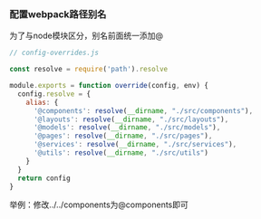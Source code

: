 ### 配置webpack路径别名
为了与node模块区分，别名前面统一添加@
```javascript
// config-overrides.js

const resolve = require('path').resolve

module.exports = function override(config, env) {
  config.resolve = {
    alias: {
      '@components': resolve(__dirname, "./src/components"),
      '@layouts': resolve(__dirname, "./src/layouts"),
      '@models': resolve(__dirname, "./src/models"),
      '@pages': resolve(__dirname, "./src/pages"),
      '@services': resolve(__dirname, "./src/services"),
      '@utils': resolve(__dirname, "./src/utils")
    }
  }
  return config
}
```
举例：修改../../components为@components即可

### 